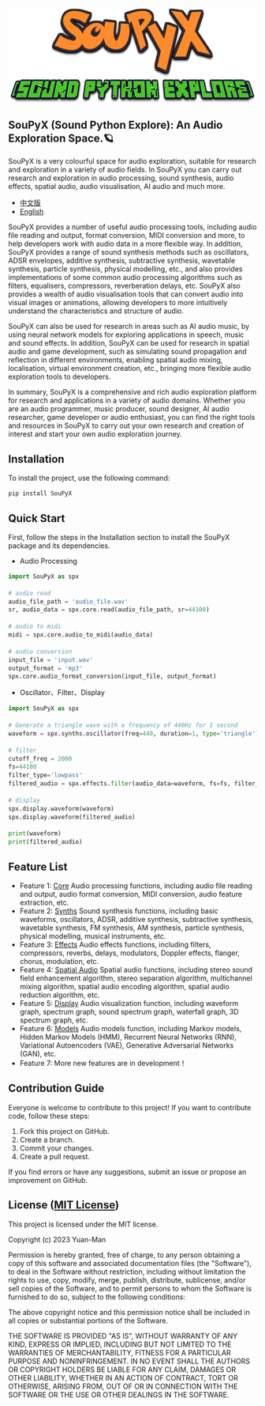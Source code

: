 <p align="center">
  <img src="SouPyX.png" alt="SouPyX" style="display:block; margin:auto; transform: scale(1.0);" />
</p>

## SouPyX (Sound Python Explore): An Audio Exploration Space.🪐

SouPyX is a very colourful space for audio exploration, suitable for research and exploration in a variety of audio fields. In SouPyX you can carry out research and exploration in audio processing, sound synthesis, audio effects, spatial audio, audio visualisation, AI audio and much more.

- [中文版](./README_CN.md)
- [English](./README.md)

SouPyX provides a number of useful audio processing tools, including audio file reading and output, format conversion, MIDI conversion and more, to help developers work with audio data in a more flexible way. In addition, SouPyX provides a range of sound synthesis methods such as oscillators, ADSR envelopes, additive synthesis, subtractive synthesis, wavetable synthesis, particle synthesis, physical modelling, etc., and also provides implementations of some common audio processing algorithms such as filters, equalisers, compressors, reverberation delays, etc. SouPyX also provides a wealth of audio visualisation tools that can convert audio into visual images or animations, allowing developers to more intuitively understand the characteristics and structure of audio.

SouPyX can also be used for research in areas such as AI audio music, by using neural network models for exploring applications in speech, music and sound effects. In addition, SouPyX can be used for research in spatial audio and game development, such as simulating sound propagation and reflection in different environments, enabling spatial audio mixing, localisation, virtual environment creation, etc., bringing more flexible audio exploration tools to developers.

In summary, SouPyX is a comprehensive and rich audio exploration platform for research and applications in a variety of audio domains. Whether you are an audio programmer, music producer, sound designer, AI audio researcher, game developer or audio enthusiast, you can find the right tools and resources in SouPyX to carry out your own research and creation of interest and start your own audio exploration journey.

## Installation

To install the project, use the following command:

```python
pip install SouPyX
```

## Quick Start

First, follow the steps in the Installation section to install the SouPyX package and its dependencies.

* Audio Processing

```python
import SouPyX as spx

# audio read
audio_file_path = 'audio_file.wav'
sr, audio_data = spx.core.read(audio_file_path, sr=44100)

# audio to midi
midi = spx.core.audio_to_midi(audio_data)

# audio conversion
input_file = 'input.wav'
output_format = 'mp3'
spx.core.audio_format_conversion(input_file, output_format)
```

* Oscillator、Filter、Display

```python
import SouPyX as spx

# Generate a triangle wave with a frequency of 440Hz for 1 second
waveform = spx.synths.oscillator(freq=440, duration=1, type='triangle')

# filter
cutoff_freq = 2000
fs=44100
filter_type='lowpass'
filtered_audio = spx.effects.filter(audio_data=waveform, fs=fs, filter_type=filter_type, cutoff_freq=cutoff_freq)

# display
spx.display.waveform(waveform)
spx.display.waveform(filtered_audio)

print(waveform)
print(filtered_audio)
```

## Feature List

* Feature 1: [Core](./soupy/core.py) Audio processing functions, including audio file reading and output, audio format conversion, MIDI conversion, audio feature extraction, etc.
* Feature 2: [Synths](./soupy/synths.py) Sound synthesis functions, including basic waveforms, oscillators, ADSR, additive synthesis, subtractive synthesis, wavetable synthesis, FM synthesis, AM synthesis, particle synthesis, physical modelling, musical instruments, etc.
* Feature 3: [Effects](./soupy/effects.py) Audio effects functions, including filters, compressors, reverbs, delays, modulators, Doppler effects, flanger, chorus, modulation, etc.
* Feature 4: [Spatial Audio](./soupy/spatial.py) Spatial audio functions, including stereo sound field enhancement algorithm, stereo separation algorithm, multichannel mixing algorithm, spatial audio encoding algorithm, spatial audio reduction algorithm, etc.
* Feature 5: [Display](./soupy/display.py) Audio visualization function, including waveform graph, spectrum graph, sound spectrum graph, waterfall graph, 3D spectrum graph, etc.
* Feature 6: [Models](./soupy/models.py) Audio models function, including Markov models, Hidden Markov Models (HMM), Recurrent Neural Networks (RNN), Variational Autoencoders (VAE), Generative Adversarial Networks (GAN), etc.
* Feature 7: More new features are in development！

## Contribution Guide

Everyone is welcome to contribute to this project! If you want to contribute code, follow these steps:

1. Fork this project on GitHub.
2. Create a branch.
3. Commit your changes.
4. Create a pull request.

If you find errors or have any suggestions, submit an issue or propose an improvement on GitHub.

## License ([MIT License](./LICENSE))

This project is licensed under the MIT license.

Copyright (c) 2023 Yuan-Man

Permission is hereby granted, free of charge, to any person obtaining a copy of this software and associated documentation files (the "Software"), to deal in the Software without restriction, including without limitation the rights to use, copy, modify, merge, publish, distribute, sublicense, and/or sell copies of the Software, and to permit persons to whom the Software is furnished to do so, subject to the following conditions:

The above copyright notice and this permission notice shall be included in all copies or substantial portions of the Software.

THE SOFTWARE IS PROVIDED "AS IS", WITHOUT WARRANTY OF ANY KIND, EXPRESS OR IMPLIED, INCLUDING BUT NOT LIMITED TO THE WARRANTIES OF MERCHANTABILITY, FITNESS FOR A PARTICULAR PURPOSE AND NONINFRINGEMENT. IN NO EVENT SHALL THE AUTHORS OR COPYRIGHT HOLDERS BE LIABLE FOR ANY CLAIM, DAMAGES OR OTHER LIABILITY, WHETHER IN AN ACTION OF CONTRACT, TORT OR OTHERWISE, ARISING FROM, OUT OF OR IN CONNECTION WITH THE SOFTWARE OR THE USE OR OTHER DEALINGS IN THE SOFTWARE.
